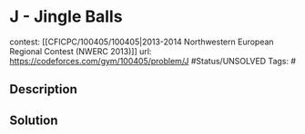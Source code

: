 # J - Jingle Balls

contest: [[CFICPC/100405/100405|2013-2014 Northwestern European Regional Contest (NWERC 2013)]]
url: https://codeforces.com/gym/100405/problem/J
#Status/UNSOLVED
Tags: #

## Description

## Solution


